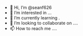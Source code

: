 - 👋 Hi, I’m @seanf626 
- 👀 I’m interested in ...
- 🌱 I’m currently learning .
- 💞️ I’m looking to collaborate on ....
- 📫 How to reach me ....

<!---
seanf626/seanf626 is a ✨ special ✨ repository because its `README.md` (this file) appears on your GitHub profile.
You can click the Preview link to take a look at your changes.
--->
